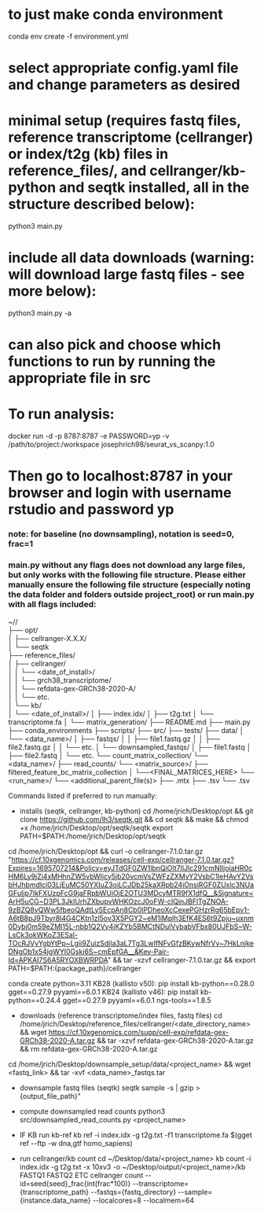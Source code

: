 # to just make conda environment
conda env create -f environment.yml

# select appropriate config.yaml file and change parameters as desired

# minimal setup (requires fastq files, reference transcriptome (cellranger) or index/t2g (kb) files in reference_files/, and cellranger/kb-python and seqtk installed, all in the structure described below):
python3 main.py

# include all data downloads (warning: will download large fastq files - see more below):
python3 main.py -a

# can also pick and choose which functions to run by running the appropriate file in src


# To run analysis:
docker run -d -p 8787:8787 -e PASSWORD=yp -v /path/to/project:/workspace josephrich98/seurat_vs_scanpy:1.0
# Then go to localhost:8787 in your browser and login with username rstudio and password yp


### note: for baseline (no downsampling), notation is seed=0, frac=1


### main.py without any flags does not download any large files, but only works with the following file structure. Please either manually ensure the following file structure (especially noting the data folder and folders outside project_root) or run main.py with all flags included:

~/<root>/  
├── opt/  
│   ├── cellranger-X.X.X/  
│   └── seqtk  
├── reference_files/  
│   ├── cellranger/  
│   │   └── <date_of_install>/  
│   │       └── grch38_transcriptome/  
│   │           └── refdata-gex-GRCh38-2020-A/  
│   │               └── etc.  
│   └── kb/  
│       └── <date_of_install>/
│           ├── index.idx/
│           ├── t2g.txt
│           └── transcriptome.fa
│
└── matrix_generation/
    ├── README.md
    ├── main.py
    ├── conda_environments
    ├── scripts/
    ├── src/
    ├── tests/
    ├── data/
    │   └── <data_name>/
    │       ├── fastqs/
    │       │   ├── file1.fastq.gz
    │       │   ├── file2.fastq.gz
    │       │   └── etc.
    │       └── downsampled_fastqs/
    │           ├── file1.fastq
    │           ├── file2.fastq
    │           └── etc.
    └── count_matrix_collection/
        └── <data_name>/
            ├── read_counts/
            └── <matrix_source>/
                ├── filtered_feature_bc_matrix_collection
                │   └──<FINAL_MATRICES_HERE>
                └── <run_name>/
                    └── <additional_parent_file(s)>
                        ├── <matrix>.mtx
                        ├── <genes>.tsv
                        └── <barcodes>.tsv



Commands listed if preferred to run manually:
- installs (seqtk, cellranger, kb-python)
cd /home/jrich/Desktop/opt && git clone https://github.com/lh3/seqtk.git && cd seqtk && make && chmod +x /home/jrich/Desktop/opt/seqtk/seqtk export PATH=$PATH:/home/jrich/Desktop/opt/seqtk

cd /home/jrich/Desktop/opt &&
curl -o cellranger-7.1.0.tar.gz "https://cf.10xgenomics.com/releases/cell-exp/cellranger-7.1.0.tar.gz?Expires=1695707214&Policy=eyJTdGF0ZW1lbnQiOlt7IlJlc291cmNlIjoiaHR0cHM6Ly9jZi4xMHhnZW5vbWljcy5jb20vcmVsZWFzZXMvY2VsbC1leHAvY2VsbHJhbmdlci03LjEuMC50YXIuZ3oiLCJDb25kaXRpb24iOnsiRGF0ZUxlc3NUaGFuIjp7IkFXUzpFcG9jaFRpbWUiOjE2OTU3MDcyMTR9fX1dfQ__&Signature=ArH5uCG~D3PL3JkIUrhZXbupvWHKOzcJ0oFW-cIQinJBFlTgZNOA-9zBZQ8vQWw5fbeoQAdtLySEcpAn8Cb0lPDheoXcCexePGHzrRg65bEpv1-A6tB8pJ9Tbyr8l4G4CKtn1zl5ov3X5PGY2~eM1iMplh3EfK4ES6t9Zpju~uxnm0Dybj0m59eZMl15L-nbb1Q2Vy4jKZYb5BMCtNDulVvbabVFbx80UJFbS~W-LsCk3okWKoZ3ESal-TOcRJVvYgbYtPp~Lgii9ZuizSdjla3aL7Tg3LwIfNFvGfzBKywNfrVv~7HkLnjkeDNgOb1x54jgWYl0Gski6S~cmEpfGA__&Key-Pair-Id=APKAI7S6A5RYOXBWRPDA" && tar -xzvf cellranger-7.1.0.tar.gz && export PATH=$PATH:{package_path}/cellranger

conda create python=3.11
KB28 (kallisto v50): pip install kb-python==0.28.0 gget==0.27.9 pyyaml==6.0.1
KB24 (kallisto v46): pip install kb-python==0.24.4 gget==0.27.9 pyyaml==6.0.1 ngs-tools==1.8.5


- downloads (reference transcriptome/index files, fastq files)
cd /home/jrich/Desktop/reference_files/cellranger/<date_directory_name> && wget https://cf.10xgenomics.com/supp/cell-exp/refdata-gex-GRCh38-2020-A.tar.gz && tar -xzvf refdata-gex-GRCh38-2020-A.tar.gz && rm refdata-gex-GRCh38-2020-A.tar.gz

cd /home/jrich/Desktop/downsample_setup/data/<project_name> && wget <fastq_link> && tar -xvf <data_name>_fastqs.tar

- downsample fastq files (seqtk)
seqtk sample -s<seed> <fastqfile> <fastqfile> <frac> | gzip > {output_file_path}"

- compute downsampled read counts
python3 src/downsampled_read_counts.py <project_name> <frac>

- IF KB run kb-ref
kb ref -i index.idx -g t2g.txt -f1 transcriptome.fa $(gget ref --ftp -w dna,gtf homo_sapiens)

- run cellranger/kb count 
cd ~/Desktop/data/<project_name>
kb count -i index.idx -g t2g.txt -x 10xv3 -o ~/Desktop/output/<project_name>/kb FASTQ1 FASTQ2 ETC
cellranger count --id=seed{seed}_frac{int(frac*100)} --transcriptome={transcriptome_path} --fastqs={fastq_directory} --sample={instance.data_name} --localcores=8 --localmem=64

